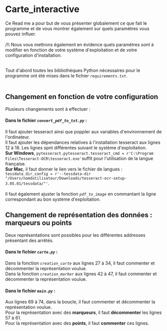 # Carte_interactive

Ce Read me a pour but de vous présenter globalement ce que fait le programme et de vous montrer également sur quels paramètres vous pouvez influer.
<br><br> /!\  Nous vous mettrons également en évidence quels paramètres sont à modifier en fonction de votre système d'exploitation et de votre configuration d'installation.

<br>Tout d'abord toutes les bibliothèques Python nécessaires pour le programme ont été mises dans le fichier *`requirements.txt`*.
<br>
<br>
## Changement en fonction de votre configuration

Plusieurs changements sont à effectuer :
<br> 
#### Dans le fichier *`convert_pdf_to_txt.py`* :
Il faut ajouter tesseract ainsi que poppler aux variables d'environnement de l'ordinateur.
<br> Il faut ajouter les dépendances relatives à l'installation tesseract aux lignes 12 à 18. Les lignes spnt différentes suivant le système d'exploitation. 
<br> **Sur Windows**, `pytesseract.pytesseract.tesseract_cmd = r'C:\Program Files\Tesseract-OCR\tesseract.exe'`suffit pour l'utilisation de la langue française.
<br> **Sur Mac**, il faut donner le lien vers le fichier de langues : `tessdata_dir_config = r'--tessdata-dir "/Users/nomdutilisateur/Downloads/tesseract-ocr-setup-3.05.01/tessdata/"'`.
<br><br> Il faut également ajuster la fonction *`pdf_to_image`* en commantant la ligne correspondant au bon système d'exploitation.
<br>
## Changement de représentation des données : marqueurs ou points
Deux représentations sont possibles pour les différentes addresses présentant des arrêtés.
<br>
#### Dans le fichier *`carte.py`* :

Dans la fonction *`creation_carte`* aux lignes 27 à 34, il faut commenter et décommenter la représentation voulue.
<br>
Dans la fonction *`creation_marker`* aux lignes 42 à 47, il faut commenter et décommenter la représentation voulue.
<br>
#### Dans le fichier *`main.py`*  : 
Aux lignes 69 à 74, dans la boucle, il faut commenter et décommenter la représentation voulue.
<br>
Pour la représentation avec des **marqueurs**, il faut **décommenter** les lignes 57 à 61. 
<br>
Pour la représentation avec des **points**, il faut **commenter** ces lignes.
